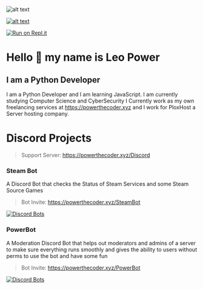 <!-- ### Hi there 👋 -->

<!--
**powerthecoder/powerthecoder** is a ✨ _special_ ✨ repository because its `README.md` (this file) appears on your GitHub profile.

Here are some ideas to get you started:

- 🔭 I’m currently working on ...
- 🌱 I’m currently learning ...
- 👯 I’m looking to collaborate on ...
- 🤔 I’m looking for help with ...
- 💬 Ask me about ...
- 📫 How to reach me: ...
- 😄 Pronouns: ...
- ⚡ Fun fact: ...
-->

![alt text](https://i.powerthecoder.xyz/8zdrtgrz.PNG)
 
[![alt text](https://i.powerthecoder.xyz/lyb5wiht.PNG)](https://discord.gg/bQCZMDE)
 
[![Run on Repl.it](https://repl.it/badge/github/powerthecoder/DJS-Bot)](https://repl.it/github/powerthecoder)

# Hello 👋 my name is Leo Power
## I am a Python Developer
I am a Python Developer and I am learning JavaScript. I am currently studying Computer 
Science and CyberSecurity I Currently work as my own freelancing services at 
https://powerthecoder.xyz and I work for PloxHost a Server hosting company.

# Discord Projects
> Support Server: https://powerthecoder.xyz/Discord
### Steam Bot
A Discord Bot that checks the Status of Steam Services and some Steam Source Games
> Bot Invite: https://powerthecoder.xyz/SteamBot
 
[![Discord Bots](https://top.gg/api/widget/722652216972017724.svg)](https://top.gg/bot/722652216972017724)

### PowerBot
A Moderation Discord Bot that helps out moderators and admins of a server to make sure everything runs smoothly
and gives the ability to users without perms to use the bot and have some fun
> Bot Invite: https://powerthecoder.xyz/PowerBot
 
[![Discord Bots](https://top.gg/api/widget/646561257184559106.svg)](https://top.gg/bot/646561257184559106)

<!-- ### Roblox Status
A Discord Bot that checks the status of roblox services and reports it to you live in your very own discord server
> Bot Invite: https://powerthecoder.xyz/RobloxBot
--> 
